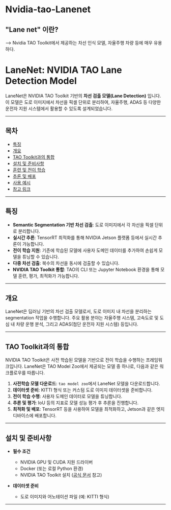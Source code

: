 # Nvidia-tao-Lanenet
## "Lane net" 이란?
--> Nvidia TAO Toolkit에서 제공하는 차선 인식 모델, 자율주행 차량 등에 매우 유용하다.
# LaneNet: NVIDIA TAO Lane Detection Model

LaneNet은 NVIDIA TAO Toolkit 기반의 **차선 검출 모델(Lane Detection)** 입니다. 이 모델은 도로 이미지에서 차선을 픽셀 단위로 분리하여, 자율주행, ADAS 등 다양한 운전자 지원 시스템에서 활용할 수 있도록 설계되었습니다.

---

## 목차

- [특징](#%ED%8A%B9%EC%A7%95)
- [개요](#%EA%B0%9C%EC%9A%94)
- [TAO Toolkit과의 통합](#tao-toolkit%EC%99%80%EC%9D%98-%ED%86%B5%ED%95%A9)
- [설치 및 준비사항](#%EC%84%A4%EC%B9%98-%EB%B0%8F-%EC%A4%80%EB%B9%84%EC%82%AC%ED%95%AD)
- [훈련 및 전이 학습](#%ED%9B%88%EB%A0%A8-%EB%B0%8F-%EC%A0%84%EC%9D%B4-%ED%95%99%EC%8A%B5)
- [추론 및 배포](#%EC%B6%94%EB%A1%A0-%EB%B0%8F-%EB%B0%B0%ED%8F%AC)
- [사용 예시](#%EC%82%AC%EC%9A%A9-%EC%98%88%EC%8B%9C)
- [참고 링크](#%EC%B0%B8%EA%B3%A0-%EB%A7%81%ED%81%AC)

---

## 특징

- **Semantic Segmentation 기반 차선 검출**: 도로 이미지에서 각 차선을 픽셀 단위로 분리합니다.
- **실시간 추론**: TensorRT 최적화를 통해 NVIDIA Jetson 플랫폼 등에서 실시간 추론이 가능합니다.
- **전이 학습 지원**: 기존에 학습된 모델에 사용자 도메인 데이터를 추가하여 손쉽게 모델을 튜닝할 수 있습니다.
- **다중 차선 검출**: 복수의 차선을 동시에 검출할 수 있습니다.
- **NVIDIA TAO Toolkit 통합**: TAO의 CLI 또는 Jupyter Notebook 환경을 통해 모델 훈련, 평가, 최적화가 가능합니다.

---

## 개요

LaneNet은 딥러닝 기반의 차선 검출 모델로서, 도로 이미지 내 차선을 분리하는 segmentation 작업을 수행합니다. 주요 활용 분야는 자율주행 시스템, 고속도로 및 도심 내 차량 운행 분석, 그리고 ADAS(첨단 운전자 지원 시스템) 등입니다.

---

## TAO Toolkit과의 통합

NVIDIA TAO Toolkit은 사전 학습된 모델을 기반으로 전이 학습을 수행하는 프레임워크입니다. LaneNet은 TAO Model Zoo에서 제공되는 모델 중 하나로, 다음과 같은 워크플로우를 따릅니다.

1. **사전학습 모델 다운로드**: `tao model zoo`에서 LaneNet 모델을 다운로드합니다.
2. **데이터셋 준비**: KITTI 형식 또는 커스텀 도로 이미지 데이터셋을 준비합니다.
3. **전이 학습 수행**: 사용자 도메인 데이터로 모델을 튜닝합니다.
4. **추론 및 평가**: IoU 등의 지표로 모델 성능 평가 후 추론을 진행합니다.
5. **최적화 및 배포**: TensorRT 등을 사용하여 모델을 최적화하고, Jetson과 같은 엣지 디바이스에 배포합니다.

---

## 설치 및 준비사항

- **필수 조건**
  - NVIDIA GPU 및 CUDA 지원 드라이버
  - Docker (또는 로컬 Python 환경)
  - NVIDIA TAO Toolkit 설치 ([공식 문서](https://developer.nvidia.com/tao-toolkit) 참고)
  
- **데이터셋 준비**
  - 도로 이미지와 어노테이션 파일 (예: KITTI 형식)
  
---
